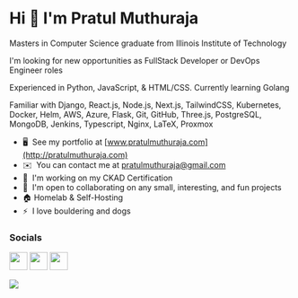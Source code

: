 # Hi 👋 I'm Pratul Muthuraja

Masters in Computer Science graduate from Illinois Institute of Technology

I'm looking for new opportunities as FullStack Developer or DevOps Engineer roles

Experienced in Python, JavaScript, & HTML/CSS. Currently learning Golang

Familiar with Django, React.js, Node.js, Next.js, TailwindCSS, Kubernetes, Docker, Helm, AWS, Azure,
Flask, Git, GitHub, Three.js, PostgreSQL, MongoDB, Jenkins, Typescript, Nginx, LaTeX, Proxmox

- 🖥️  See my portfolio at [www.pratulmuthuraja.com](http://pratulmuthuraja.com)
- ✉️  You can contact me at [pratulmuthuraja@gmail.com](mailto:pratulmuthuraja@gmail.com)
- 🧠  I'm working on my CKAD Certification
- 🤝  I'm open to collaborating on any small, interesting, and fun projects
- 🏠 Homelab & Self-Hosting
- ⚡  I love bouldering and dogs

### Socials

<p align="left">
    <a href="https://www.github.com/pratulmuthuraja" target="_blank" rel="noreferrer"><img src="https://raw.githubusercontent.com/danielcranney/readme-generator/main/public/icons/socials/github.svg" width="32" height="32" /></a>
    <a href="https://www.linkedin.com/in/pratulmuthuraja/" target="_blank" rel="noreferrer"><img src="https://raw.githubusercontent.com/danielcranney/readme-generator/main/public/icons/socials/linkedin.svg" width="32" height="32" /></a>
    <a href="http://www.medium.com/@pratulmuthuraja" target="_blank" rel="noreferrer"><img src="https://raw.githubusercontent.com/danielcranney/readme-generator/main/public/icons/socials/medium.svg" width="32" height="32" /></a></p>

![](https://hit.yhype.me/github/profile?user_id=77178241)
